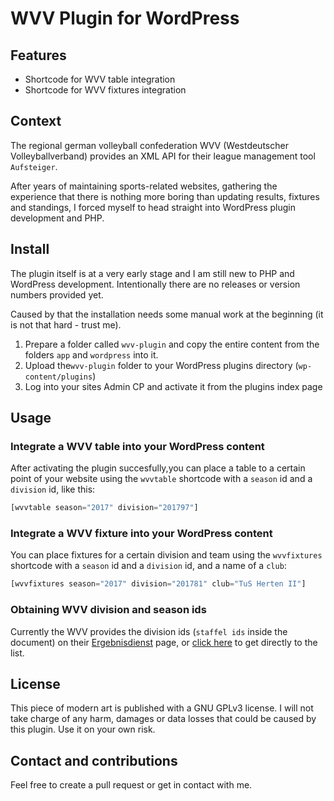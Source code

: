 # WVV Plugin for WordPress

## Features

* Shortcode for WVV table integration
* Shortcode for WVV fixtures integration

## Context

The regional german volleyball confederation WVV (Westdeutscher Volleyballverband) provides an XML API for their league management tool `Aufsteiger`.

After years of maintaining sports-related websites, gathering the experience that there is nothing more boring than updating results, fixtures and standings, I forced myself to head straight into WordPress plugin development and PHP.

## Install

The plugin itself is at a very early stage and I am still new to PHP and WordPress development. Intentionally there are no releases or version numbers provided yet.

Caused by that the installation needs some manual work at the beginning (it is not that hard - trust me).

1. Prepare a folder called `wvv-plugin` and copy the entire content from the folders `app` and `wordpress` into it.
1. Upload the`wvv-plugin` folder to your WordPress plugins directory (`wp-content/plugins`)
1. Log into your sites Admin CP and activate it from the plugins index page

## Usage

### Integrate a WVV table into your WordPress content

After activating the plugin succesfully,you can place a table to a certain point of your website using the `wvvtable` shortcode with a `season` id and a `division` id, like this:

``` php
[wvvtable season="2017" division="201797"]
```

### Integrate a WVV fixture into your WordPress content

You can place fixtures for a certain division and team using the `wvvfixtures` shortcode with a `season` id and a `division` id, and a name of a `club`:

``` php
[wvvfixtures season="2017" division="201781" club="TuS Herten II"]
```

### Obtaining WVV division and season ids

Currently the WVV provides the division ids (`staffel ids` inside the document) on their [Ergebnisdienst](https://www.volleyball.nrw/spielwesen/phoenixaufsteiger/ergebnisdienst/) page, or [click here](https://www.volleyball.nrw/fileadmin/spielwesen/Downloads/staffel_id_2017-18.pdf) to get directly to the list.


## License

This piece of modern art is published with a GNU GPLv3 license. I will not take charge of any harm, damages or data losses that could be caused by this plugin. Use it on your own risk.

## Contact and contributions

Feel free to create a pull request or get in contact with me.
